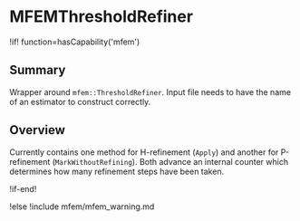 # MFEMThresholdRefiner

!if! function=hasCapability('mfem')

## Summary

Wrapper around `mfem::ThresholdRefiner`. Input file needs to have the name of an estimator to construct correctly.


## Overview

Currently contains one method for H-refinement (`Apply`) and another for P-refinement (`MarkWithoutRefining`).
Both advance an internal counter which determines how many refinement steps have been taken.


!if-end!

!else
!include mfem/mfem_warning.md
